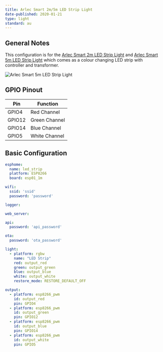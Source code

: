 ```yaml
---
title: Arlec Smart 2m/5m LED Strip Light
date-published: 2020-01-21
type: light
standard: au
---
```


## General Notes

This configuration is for the  [Arlec Smart 2m LED Strip Light](https://www.bunnings.com.au/arlec-2m-led-white-smart-colour-changing-strip-light-with-grid-connect_p0099707)
and [Arlec Smart 5m LED Strip Light](https://www.bunnings.com.au/arlec-smart-5m-colour-changing-plus-white-led-strip-light-with-grid-connect_p0099708)
which comes as a colour changing LED strip with controller and transformer.

![Arlec Smart 5m LED Strip Light](/Arlec-Smart-5m-LED-Strip-Light.jpg "Arlec Smart 5m LED Strip Light")

## GPIO Pinout

| Pin    | Function      |
|--------|---------------|
| GPIO4  | Red Channel   |
| GPIO12 | Green Channel |
| GPIO14 | Blue Channel  |
| GPIO5  | White Channel |

## Basic Configuration

```yaml
esphome:
  name: led_strip
  platform: ESP8266
  board: esp01_1m

wifi:
  ssid: 'ssid'
  password: 'password'

logger:

web_server:

api:
  password: 'api_password'

ota:
  password: 'ota_password'

light:
  - platform: rgbw
    name: "LED Strip"
    red: output_red
    green: output_green
    blue: output_blue
    white: output_white
    restore_mode: RESTORE_DEFAULT_OFF

output:
  - platform: esp8266_pwm
    id: output_red
    pin: GPIO4
  - platform: esp8266_pwm
    id: output_green
    pin: GPIO12
  - platform: esp8266_pwm
    id: output_blue
    pin: GPIO14
  - platform: esp8266_pwm
    id: output_white
    pin: GPIO5
```
